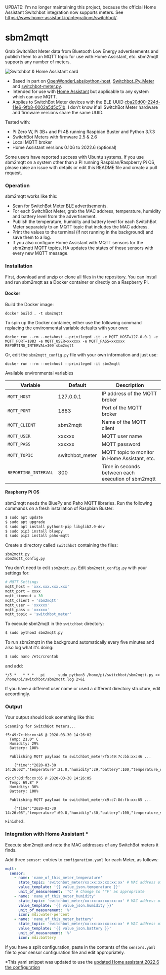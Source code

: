 UPDATE: I'm no longer maintaining this project, because the official Home Assistant Switchbot integration now supports meters. See https://www.home-assistant.io/integrations/switchbot/.

# sbm2mqtt

Grab SwitchBot Meter data from Bluetooth Low Energy advertisements and publish them to an MQTT topic for use with Home Assistant, etc. sbm2mqtt supports any number of meters.

![Switchbot & Home Assistant card](image.png?raw=true)

- Based in part on [OpenWonderLabs/python-host](https://github.com/OpenWonderLabs/python-host), [Switchbot_Py_Meter](https://github.com/bbostock/Switchbot_Py_Meter) and [switchbot-meter.py](https://qiita.com/warpzone/items/11ec9bef21f5b965bce3).
- Intended for use with [Home Assistant](https://github.com/home-assistant/home-assistant.io) but applicable to any system which can use MQTT.
- Applies to SwitchBot Meter devices with the BLE UUID [cba20d00-224d-11e6-9fb8-0002a5d5c51b](https://github.com/OpenWonderLabs/python-host/wiki/Meter-BLE-open-API). I don't know if all SwitchBot Meter hardware and firmware versions share the same UUID.

Tested with:

- Pi Zero W, Pi 3B+ and Pi 4B running Raspbian Buster and Python 3.7.3
- SwitchBot Meters with firmware 2.5 & 2.6
- Local MQTT broker
- Home Assistant versions 0.106 to 2022.6 (optional) 

Some users have reported success with Ubuntu systems. If you use sbm2mqtt on a system other than a Pi running Raspbian/Raspberry Pi OS, please raise an issue with details or edit this README file and create a pull request. 

### Operation

sbm2mqtt works like this:

- Scan for SwitchBot Meter BLE advertisements.
- For each SwitchBot Meter, grab the MAC address, temperature, humidity and battery level from the advertisement.
- Publish the temperature, humidity and battery level for each SwitchBot Meter separately to an MQTT topic that includes the MAC address.
- Print the values to the terminal (if not running in the background) and save them to a log.
- If you also configure Home Assistant with MQTT sensors for the sbm2mqtt MQTT topics, HA updates the states of those sensors with every new MQTT message.

### Installation

First, download and unzip or clone all files in the repository. You can install and run sbm2mqtt as a Docker container or directly on a Raspberry Pi.

#### Docker

Build the Docker image:

```
docker build . -t sbm2mqtt
```

To spin up the Docker container, either use the following command replacing the environmental variable defaults with your own:

```
docker run --rm --net=host --privileged -it -e MQTT_HOST=127.0.0.1 -e MQTT_PORT=1883 -e MQTT_USER=xxxxxx -e MQTT_PASS=xxxxxx REPORTING_INTERVAL=300 sbm2mqtt
```

Or, edit the `sbm2mqtt_config.py` file with your own information and just use:

```
docker run --rm --net=host --privileged -it sbm2mqtt
```

Available environmental variables

| Variable             | Default         | Description                                        |
| -------------------- | --------------- | -------------------------------------------------- |
| `MQTT_HOST`          | 127.0.0.1       | IP address of the MQTT broker                      |
| `MQTT_PORT`          | 1883            | Port of the MQTT broker                            |
| `MQTT_CLIENT`        | sbm2mqtt        | Name of the MQTT client                            |
| `MQTT_USER`          | xxxxxx          | MQTT user name                                     |
| `MQTT_PASS`          | xxxxxx          | MQTT password                                      |
| `MQTT_TOPIC`         | switchbot_meter | MQTT topic to monitor in Home Assistant, etc.      |
| `REPORTING_INTERVAL` | 300             | Time in seconds between each execution of sbm2mqtt |

#### Raspberry Pi OS

sbm2mqtt needs the BluePy and Paho MQTT libraries. Run the following commands on a fresh installation of Raspbian Buster:

```bash
$ sudo apt update
$ sudo apt upgrade
$ sudo apt install python3-pip libglib2.0-dev
$ sudo pip3 install bluepy
$ sudo pip3 install paho-mqtt
```

Create a directory called `switchbot` containing the files:

```
sbm2mqtt.py
sbm2mqtt_config.py
```

You don't need to edit `sbm2mqtt.py`. Edit `sbm2mqtt_config.py` with your settings for:

```python
# MQTT Settings
mqtt_host = 'xxx.xxx.xxx.xxx'
mqtt_port = xxxx
mqtt_timeout = 30
mqtt_client = 'sbm2mqtt'
mqtt_user = 'xxxxxx'
mqtt_pass = 'xxxxxx'
mqtt_topic = 'switchbot_meter'
```

To execute sbm2mqtt in the `switchbot` directory:

```bash
$ sudo python3 sbm2mqtt.py
```

To run sbm2mqtt in the background automatically every five minutes and also log what it's doing:

```bash
$ sudo nano /etc/crontab
```

 and add:

```
*/5 *   * * *   pi      sudo python3 /home/pi/switchbot/sbm2mqtt.py >> /home/pi/switchbot/sbm2mqtt.log 2>&1
```

If you have a different user name or used a different directory structure, edit accordingly.

### Output

Your output should look something like this:

```
Scanning for SwitchBot Meters...

f5:49:7c:bb:xx:46 @ 2020-03-30 14:26:02
  Temp: 21.0° C
  Humidity: 29%
  Battery: 100%

  Publishing MQTT payload to switchbot_meter/f5:49:7c:bb:xx:46 ...

    {"time":"2020-03-30 14:26:02","temperature":21.0,"humidity":29,"battery":100,"temperature_scale":"C"}

c9:c7:8d:fb:xx:65 @ 2020-03-30 14:26:05
  Temp: 69.8° F
  Humidity: 30%
  Battery: 100%

  Publishing MQTT payload to switchbot_meter/c9:c7:8d:fb:xx:65 ...

    {"time":"2020-03-30 14:26:05","temperature":69.8,"humidity":30,"battery":100,"temperature_scale":"F"}

Finished.
```

### Integration with Home Assistant *

Execute sbm2mqtt and note the MAC addresses of any SwitchBot meters it finds.

Add three ```sensor:``` entries to ```configuration.yaml``` for each Meter, as follows:

```yaml
mqtt:
  sensor:
    - name: 'name_of_this_meter_temperature'
      state_topic: 'switchbot_meter/xx:xx:xx:xx:xx:xx' # MAC address of this meter
      value_template: '{{ value_json.temperature }}'
      unit_of_measurement: '°C' # Change to '°F' as appropriate
    - name: 'name_of_this_meter_humidity'
      state_topic: 'switchbot_meter/xx:xx:xx:xx:xx:xx' # MAC address of this meter
      value_template: '{{ value_json.humidity }}'
      unit_of_measurement: '%'
      icon: mdi:water-percent
    - name: 'name_of_this_meter_battery'
      state_topic: 'switchbot_meter/xx:xx:xx:xx:xx:xx' # MAC address of this meter
      value_template: '{{ value_json.battery }}'
      unit_of_measurement: '%'
      icon: mdi:battery

```

If you have a split configuration, paste in the contents of the ```sensors.yaml``` file to your sensor configuration file and edit appropriately.

*This yaml snippet was updated to use the [updated Home assistant 2022.6 the configuration](https://www.home-assistant.io/blog/2022/06/01/release-20226/#breaking-changes)
